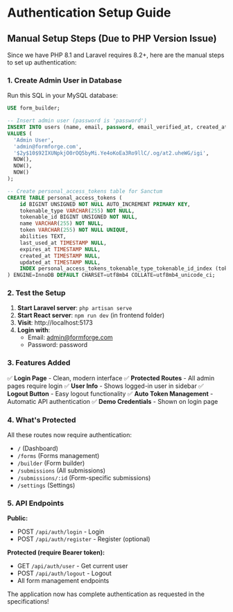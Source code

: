 # Authentication Setup Guide

## Manual Setup Steps (Due to PHP Version Issue)

Since we have PHP 8.1 and Laravel requires 8.2+, here are the manual steps to set up authentication:

### 1. Create Admin User in Database

Run this SQL in your MySQL database:

```sql
USE form_builder;

-- Insert admin user (password is 'password')
INSERT INTO users (name, email, password, email_verified_at, created_at, updated_at) 
VALUES (
  'Admin User', 
  'admin@formforge.com', 
  '$2y$10$92IXUNpkjO0rOQ5byMi.Ye4oKoEa3Ro9llC/.og/at2.uheWG/igi',
  NOW(),
  NOW(),
  NOW()
);

-- Create personal_access_tokens table for Sanctum
CREATE TABLE personal_access_tokens (
    id BIGINT UNSIGNED NOT NULL AUTO_INCREMENT PRIMARY KEY,
    tokenable_type VARCHAR(255) NOT NULL,
    tokenable_id BIGINT UNSIGNED NOT NULL,
    name VARCHAR(255) NOT NULL,
    token VARCHAR(255) NOT NULL UNIQUE,
    abilities TEXT,
    last_used_at TIMESTAMP NULL,
    expires_at TIMESTAMP NULL,
    created_at TIMESTAMP NULL,
    updated_at TIMESTAMP NULL,
    INDEX personal_access_tokens_tokenable_type_tokenable_id_index (tokenable_type, tokenable_id)
) ENGINE=InnoDB DEFAULT CHARSET=utf8mb4 COLLATE=utf8mb4_unicode_ci;
```

### 2. Test the Setup

1. **Start Laravel server**: `php artisan serve`
2. **Start React server**: `npm run dev` (in frontend folder)
3. **Visit**: http://localhost:5173
4. **Login with**:
   - Email: admin@formforge.com
   - Password: password

### 3. Features Added

✅ **Login Page** - Clean, modern interface
✅ **Protected Routes** - All admin pages require login
✅ **User Info** - Shows logged-in user in sidebar
✅ **Logout Button** - Easy logout functionality
✅ **Auto Token Management** - Automatic API authentication
✅ **Demo Credentials** - Shown on login page

### 4. What's Protected

All these routes now require authentication:
- `/` (Dashboard)
- `/forms` (Forms management)
- `/builder` (Form builder)
- `/submissions` (All submissions)
- `/submissions/:id` (Form-specific submissions)
- `/settings` (Settings)

### 5. API Endpoints

**Public:**
- POST `/api/auth/login` - Login
- POST `/api/auth/register` - Register (optional)

**Protected (require Bearer token):**
- GET `/api/auth/user` - Get current user
- POST `/api/auth/logout` - Logout
- All form management endpoints

The application now has complete authentication as requested in the specifications!
